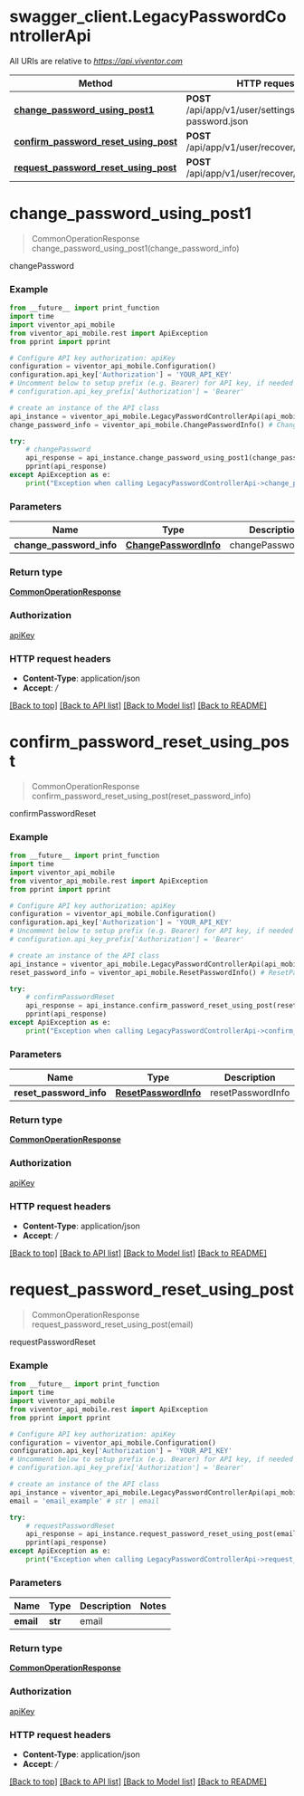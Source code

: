 # swagger_client.LegacyPasswordControllerApi

All URIs are relative to *https://api.viventor.com*

Method | HTTP request | Description
------------- | ------------- | -------------
[**change_password_using_post1**](LegacyPasswordControllerApi.md#change_password_using_post1) | **POST** /api/app/v1/user/settings/change-password.json | changePassword
[**confirm_password_reset_using_post**](LegacyPasswordControllerApi.md#confirm_password_reset_using_post) | **POST** /api/app/v1/user/recover/second.json | confirmPasswordReset
[**request_password_reset_using_post**](LegacyPasswordControllerApi.md#request_password_reset_using_post) | **POST** /api/app/v1/user/recover/first.json | requestPasswordReset


# **change_password_using_post1**
> CommonOperationResponse change_password_using_post1(change_password_info)

changePassword

### Example
```python
from __future__ import print_function
import time
import viventor_api_mobile
from viventor_api_mobile.rest import ApiException
from pprint import pprint

# Configure API key authorization: apiKey
configuration = viventor_api_mobile.Configuration()
configuration.api_key['Authorization'] = 'YOUR_API_KEY'
# Uncomment below to setup prefix (e.g. Bearer) for API key, if needed
# configuration.api_key_prefix['Authorization'] = 'Bearer'

# create an instance of the API class
api_instance = viventor_api_mobile.LegacyPasswordControllerApi(api_mobile.ApiClient(configuration))
change_password_info = viventor_api_mobile.ChangePasswordInfo() # ChangePasswordInfo | changePasswordInfo

try:
    # changePassword
    api_response = api_instance.change_password_using_post1(change_password_info)
    pprint(api_response)
except ApiException as e:
    print("Exception when calling LegacyPasswordControllerApi->change_password_using_post1: %s\n" % e)
```

### Parameters

Name | Type | Description  | Notes
------------- | ------------- | ------------- | -------------
 **change_password_info** | [**ChangePasswordInfo**](ChangePasswordInfo.md)| changePasswordInfo | 

### Return type

[**CommonOperationResponse**](CommonOperationResponse.md)

### Authorization

[apiKey](../README.md#apiKey)

### HTTP request headers

 - **Content-Type**: application/json
 - **Accept**: */*

[[Back to top]](#) [[Back to API list]](../README.md#documentation-for-api-endpoints) [[Back to Model list]](../README.md#documentation-for-models) [[Back to README]](../README.md)

# **confirm_password_reset_using_post**
> CommonOperationResponse confirm_password_reset_using_post(reset_password_info)

confirmPasswordReset

### Example
```python
from __future__ import print_function
import time
import viventor_api_mobile
from viventor_api_mobile.rest import ApiException
from pprint import pprint

# Configure API key authorization: apiKey
configuration = viventor_api_mobile.Configuration()
configuration.api_key['Authorization'] = 'YOUR_API_KEY'
# Uncomment below to setup prefix (e.g. Bearer) for API key, if needed
# configuration.api_key_prefix['Authorization'] = 'Bearer'

# create an instance of the API class
api_instance = viventor_api_mobile.LegacyPasswordControllerApi(api_mobile.ApiClient(configuration))
reset_password_info = viventor_api_mobile.ResetPasswordInfo() # ResetPasswordInfo | resetPasswordInfo

try:
    # confirmPasswordReset
    api_response = api_instance.confirm_password_reset_using_post(reset_password_info)
    pprint(api_response)
except ApiException as e:
    print("Exception when calling LegacyPasswordControllerApi->confirm_password_reset_using_post: %s\n" % e)
```

### Parameters

Name | Type | Description  | Notes
------------- | ------------- | ------------- | -------------
 **reset_password_info** | [**ResetPasswordInfo**](ResetPasswordInfo.md)| resetPasswordInfo | 

### Return type

[**CommonOperationResponse**](CommonOperationResponse.md)

### Authorization

[apiKey](../README.md#apiKey)

### HTTP request headers

 - **Content-Type**: application/json
 - **Accept**: */*

[[Back to top]](#) [[Back to API list]](../README.md#documentation-for-api-endpoints) [[Back to Model list]](../README.md#documentation-for-models) [[Back to README]](../README.md)

# **request_password_reset_using_post**
> CommonOperationResponse request_password_reset_using_post(email)

requestPasswordReset

### Example
```python
from __future__ import print_function
import time
import viventor_api_mobile
from viventor_api_mobile.rest import ApiException
from pprint import pprint

# Configure API key authorization: apiKey
configuration = viventor_api_mobile.Configuration()
configuration.api_key['Authorization'] = 'YOUR_API_KEY'
# Uncomment below to setup prefix (e.g. Bearer) for API key, if needed
# configuration.api_key_prefix['Authorization'] = 'Bearer'

# create an instance of the API class
api_instance = viventor_api_mobile.LegacyPasswordControllerApi(api_mobile.ApiClient(configuration))
email = 'email_example' # str | email

try:
    # requestPasswordReset
    api_response = api_instance.request_password_reset_using_post(email)
    pprint(api_response)
except ApiException as e:
    print("Exception when calling LegacyPasswordControllerApi->request_password_reset_using_post: %s\n" % e)
```

### Parameters

Name | Type | Description  | Notes
------------- | ------------- | ------------- | -------------
 **email** | **str**| email | 

### Return type

[**CommonOperationResponse**](CommonOperationResponse.md)

### Authorization

[apiKey](../README.md#apiKey)

### HTTP request headers

 - **Content-Type**: application/json
 - **Accept**: */*

[[Back to top]](#) [[Back to API list]](../README.md#documentation-for-api-endpoints) [[Back to Model list]](../README.md#documentation-for-models) [[Back to README]](../README.md)


